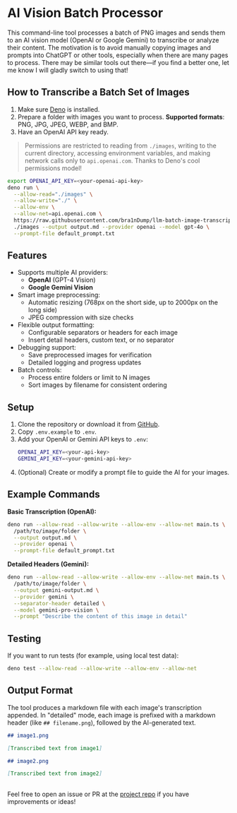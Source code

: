 # AI Vision Batch Processor

This command-line tool processes a batch of PNG images and sends them to an AI vision model (OpenAI or Google Gemini) to transcribe or analyze their content. The motivation is to avoid manually copying images and prompts into ChatGPT or other tools, especially when there are many pages to process. There may be similar tools out there—if you find a better one, let me know I will gladly switch to using that!

## How to Transcribe a Batch Set of Images

1. Make sure [Deno](https://deno.land/) is installed.
2. Prepare a folder with images you want to process. **Supported formats**: PNG, JPG, JPEG, WEBP, and BMP.
3. Have an OpenAI API key ready.

> Permissions are restricted to reading from `./images`, writing to the current directory, accessing environment variables, and making network calls only to `api.openai.com`. Thanks to Deno's cool permissions model!

```bash
export OPENAI_API_KEY=<your-openai-api-key>
deno run \
  --allow-read="./images" \
  --allow-write="./" \
  --allow-env \
  --allow-net=api.openai.com \
  https://raw.githubusercontent.com/bra1nDump/llm-batch-image-transcription/main/main.ts \
  ./images --output output.md --provider openai --model gpt-4o \
  --prompt-file default_prompt.txt
```



## Features

- Supports multiple AI providers:
  - **OpenAI** (GPT-4 Vision)
  - **Google Gemini Vision**
- Smart image preprocessing:
  - Automatic resizing (768px on the short side, up to 2000px on the long side)
  - JPEG compression with size checks
- Flexible output formatting:
  - Configurable separators or headers for each image
  - Insert detail headers, custom text, or no separator
- Debugging support:
  - Save preprocessed images for verification
  - Detailed logging and progress updates
- Batch controls:
  - Process entire folders or limit to N images
  - Sort images by filename for consistent ordering

## Setup

1. Clone the repository or download it from [GitHub](https://github.com/bra1nDump/llm-batch-image-transcription).  
2. Copy `.env.example` to `.env`.  
3. Add your OpenAI or Gemini API keys to `.env`:
   ```bash
   OPENAI_API_KEY=<your-api-key>
   GEMINI_API_KEY=<your-gemini-api-key>
   ```
4. (Optional) Create or modify a prompt file to guide the AI for your images.

## Example Commands

**Basic Transcription (OpenAI):**  
```bash
deno run --allow-read --allow-write --allow-env --allow-net main.ts \
  /path/to/image/folder \
  --output output.md \
  --provider openai \
  --prompt-file default_prompt.txt
```

**Detailed Headers (Gemini):**  
```bash
deno run --allow-read --allow-write --allow-env --allow-net main.ts \
  /path/to/image/folder \
  --output gemini-output.md \
  --provider gemini \
  --separator-header detailed \
  --model gemini-pro-vision \
  --prompt "Describe the content of this image in detail"
```

## Testing

If you want to run tests (for example, using local test data):
```bash
deno test --allow-read --allow-write --allow-env --allow-net
```

## Output Format

The tool produces a markdown file with each image's transcription appended. In "detailed" mode, each image is prefixed with a markdown header (like `## filename.png`), followed by the AI-generated text.

```markdown
## image1.png

[Transcribed text from image1]

## image2.png

[Transcribed text from image2]
```

##
Feel free to open an issue or PR at the [project repo](https://github.com/bra1nDump/llm-batch-image-transcription) if you have improvements or ideas!